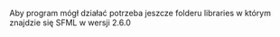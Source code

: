 Aby program mógł działać potrzeba jeszcze folderu libraries w którym znajdzie się SFML w wersji 2.6.0
